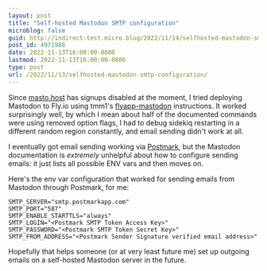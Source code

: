 ```yaml
---
layout: post
title: "Self-hosted Mastodon SMTP configuration"
microblog: false
guid: http://indirect-test.micro.blog/2022/11/14/selfhosted-mastodon-smtp-configuration/
post_id: 4971988
date: 2022-11-13T16:00:00-0800
lastmod: 2022-11-13T16:00:00-0800
type: post
url: /2022/11/13/selfhosted-mastodon-smtp-configuration/
---
```


Since [masto.host](https://masto.host) has signups disabled at the moment, I tried deploying Mastodon to Fly.io using tmm1's [flyapp-mastodon](https://github.com/tmm1/flyapp-mastodon/) instructions. It worked surprisingly well, by which I mean about half of the documented commands were using removed option flags, I had to debug sidekiq restarting in a different random region constantly, and email sending didn't work at all.

I eventually got email sending working via [Postmark](https://postmarkapp.com), but the Mastodon documentation is _extremely_ unhelpful about how to configure sending emails: it just lists all possible ENV vars and then moves on.

Here's the env var configuration that worked for sending emails from Mastodon through Postmark, for me:

```
SMTP_SERVER="smtp.postmarkapp.com"
SMTP_PORT="587"
SMTP_ENABLE_STARTTLS="always"
SMTP_LOGIN="<Postmark SMTP Token Access Key>"
SMTP_PASSWORD="<Postmark SMTP Token Secret Key>"
SMTP_FROM_ADDRESS="<Postmark Sender Signature verified email address>"
```

Hopefully that helps someone (or at very least future me) set up outgoing emails on a self-hosted Mastodon server in the future.
